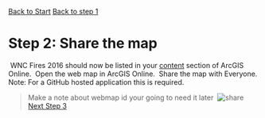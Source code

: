 [Back to Start](github.md)
[Back to step 1](GitHub_step1.md)

# Step 2: Share the map
​
WNC Fires 2016 should now be listed in your [content](http://www.arcgis.com/home/content.html) section of ArcGIS Online.
​
Open the web map in ArcGIS Online.
​
Share the map with Everyone. Note: For a GitHub hosted application this is required.
​
> Make a note about webmap id your going to need it later
​
![share](https://docs.google.com/uc?id=0BykF_bN9fsvITHBReHBleFI4SHc)
​
[Next Step 3](GitHub_step3.md)

